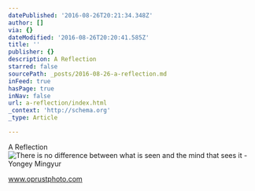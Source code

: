 ```yaml
---
datePublished: '2016-08-26T20:21:34.348Z'
author: []
via: {}
dateModified: '2016-08-26T20:20:41.585Z'
title: ''
publisher: {}
description: A Reflection
starred: false
sourcePath: _posts/2016-08-26-a-reflection.md
inFeed: true
hasPage: true
inNav: false
url: a-reflection/index.html
_context: 'http://schema.org'
_type: Article

---
```

A Reflection
![There is no difference between what is seen and the mind that sees it - Yongey Mingyur](https://the-grid-user-content.s3-us-west-2.amazonaws.com/88879dad-a5e2-4af8-9202-1f203fae3727.jpg)

www.oprustphoto.com